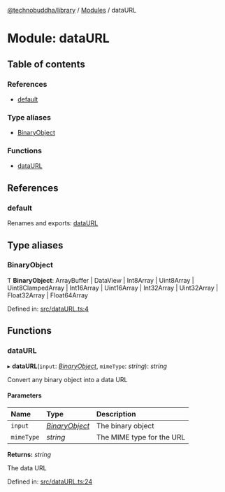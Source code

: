 [@technobuddha/library](../..) / [Modules](../Modules.md) / dataURL

# Module: dataURL

## Table of contents

### References

- [default](dataurl.md#default)

### Type aliases

- [BinaryObject](dataurl.md#binaryobject)

### Functions

- [dataURL](dataurl.md#dataurl)

## References

### default

Renames and exports: [dataURL](dataurl.md#dataurl)

## Type aliases

### BinaryObject

Ƭ **BinaryObject**: ArrayBuffer \| DataView \| Int8Array \| Uint8Array \| Uint8ClampedArray \| Int16Array \| Uint16Array \| Int32Array \| Uint32Array \| Float32Array \| Float64Array

Defined in: [src/dataURL.ts:4](../../src/dataURL.ts#L4)

## Functions

### dataURL

▸ **dataURL**(`input`: [*BinaryObject*](dataurl.md#binaryobject), `mimeType`: *string*): *string*

Convert any binary object into a data URL

#### Parameters

| Name | Type | Description |
| :------ | :------ | :------ |
| `input` | [*BinaryObject*](dataurl.md#binaryobject) | The binary object |
| `mimeType` | *string* | The MIME type for the URL |

**Returns:** *string*

The data URL

Defined in: [src/dataURL.ts:24](../../src/dataURL.ts#L24)
